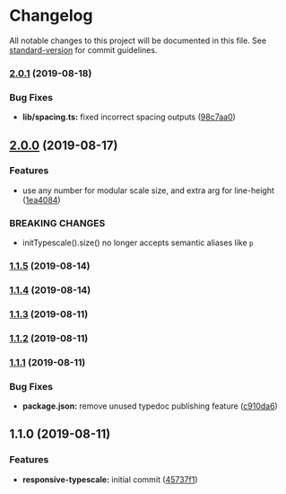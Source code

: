 # Changelog

All notable changes to this project will be documented in this file. See [standard-version](https://github.com/conventional-changelog/standard-version) for commit guidelines.

### [2.0.1](https://github.com/KennethWangDotDev/responsive-typescale/compare/v2.0.0...v2.0.1) (2019-08-18)


### Bug Fixes

* **lib/spacing.ts:** fixed incorrect spacing outputs ([98c7aa0](https://github.com/KennethWangDotDev/responsive-typescale/commit/98c7aa0))



## [2.0.0](https://github.com/KennethWangDotDev/responsive-typescale/compare/v1.1.5...v2.0.0) (2019-08-17)


### Features

* use any number for modular scale size, and extra arg for line-height ([1ea4084](https://github.com/KennethWangDotDev/responsive-typescale/commit/1ea4084))


### BREAKING CHANGES

* initTypescale().size() no longer accepts semantic aliases like `p`



### [1.1.5](https://github.com/KennethWangDotDev/responsive-typescale/compare/v1.1.4...v1.1.5) (2019-08-14)



### [1.1.4](https://github.com/KennethWangDotDev/responsive-typescale/compare/v1.1.3...v1.1.4) (2019-08-14)



### [1.1.3](https://github.com/KennethWangDotDev/responsive-typescale/compare/v1.1.2...v1.1.3) (2019-08-11)



### [1.1.2](https://github.com/KennethWangDotDev/responsive-typescale/compare/v1.1.1...v1.1.2) (2019-08-11)



### [1.1.1](https://github.com/KennethWangDotDev/responsive-typescale/compare/v1.1.0...v1.1.1) (2019-08-11)


### Bug Fixes

* **package.json:** remove unused typedoc publishing feature ([c910da6](https://github.com/KennethWangDotDev/responsive-typescale/commit/c910da6))



## 1.1.0 (2019-08-11)


### Features

* **responsive-typescale:** initial commit ([45737f1](https://github.com/KennethWangDotDev/responsive-typescale/commit/45737f1))
